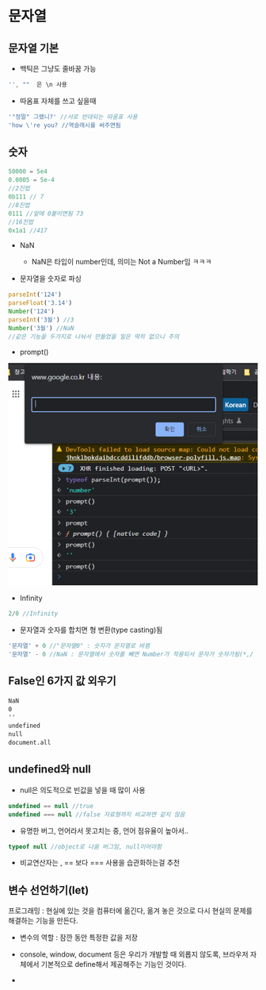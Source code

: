 # 문자열

## 문자열 기본

- 백틱은 그냥도 줄바꿈 가능

```javascript
'', ""  은 \n 사용
```



- 따옴표 자체를 쓰고 싶을때

```javascript
'"정말" 그랬니?' //서로 반대되는 따옴표 사용
'how \'re you? //역슬래시를 써주면됨
```





## 숫자

```javascript
50000 = 5e4
0.0005 = 5e-4
//2진법
0b111 // 7
//8진법
0111 //앞에 0붙이면됨 73
//16진법
0x1a1 //417
```

- NaN
  - NaN은 타입이 number인데, 의미는 Not a Number임 ㅋㅋㅋ



- 문자열을 숫자로 파싱

```javascript
parseInt('124')
parseFloat('3.14')
Number('124')
parseInt('3월') //3
Number('3월') //NaN
//같은 기능을 두가지로 나눠서 만들었을 일은 딱히 없으니 주의
```



- prompt()

![image-20230119214507547](기본문법.assets/image-20230119214507547.png)



- Infinity

```javascript
2/0 //Infinity
```



- 문자열과 숫자를 합치면 형 변환(type casting)됨

```javascript
'문자열' + 0 //"문자열0" : 숫자가 문자열로 바뀜
'문자열' - 0 //NaN : 문자열에서 숫자를 빼면 Number가 적용되서 문자가 숫자가됨(*,/ 도 그럼)
```





##  False인 6가지 값 외우기

```markdown
NaN
0
''
undefined
null
document.all
```



## undefined와 null

- null은 의도적으로 빈값을 넣을 때 많이 사용

```javascript
undefined == null //true
undefined === null //false 자료형까지 비교하면 같지 않음
```



- 유명한 버그, 언어라서 못고치는 중, 언어 점유율이 높아서..

```javascript
typeof null //object로 나옴 버그임, null이어야함
```



- 비교연산자는 , == 보다 === 사용을 습관화하는걸 추천



## 변수 선언하기(let)

프로그래밍 : 현실에 있는 것을 컴퓨터에 옮긴다, 옮겨 놓은 것으로 다시 현실의 문제를 해결하는 기능을 만든다.

- 변수의 역할 : 잠깐 동안 특정한 값을 저장

- console, window, document 등은 우리가 개발할 때 외롭지 않도록, 브라우저 자체에서 기본적으로  define해서 제공해주는 기능인 것이다.
- 


